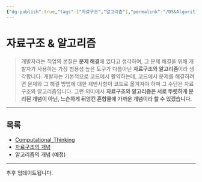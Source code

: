```yaml
---
{"dg-publish":true,"tags":["자료구조","알고리즘"],"permalink":"/DS&Algorithm/Home/","dgPassFrontmatter":true,"created":"2024-02-08T15:47:31.113+09:00","updated":"2024-08-02T16:34:07.308+09:00"}
---
```



# 자료구조 & 알고리즘

> 개발자라는 직업의 본질은 **문제 해결**에 있다고 생각하며, 그 문제 해결을 위해 개발자가 사용하는 가장 범용성 높은 도구가 다름아닌 **자료구조와 알고리즘**이라 생각합니다. 개발자는 기본적으로 코드에서 활약하는데, 코드에서 문제를 해결하려면 문제와 그 해결 방법에 대한 제반사항이 코드로 옮겨져야 하며 그 수단은 자료구조와 알고리즘입니다. 그런 의미에서 **자료구조와 알고리즘은 서로 뚜렷하게 분리된 개념이 아닌, 느슨하게 뒤엉킨 혼합물에 가까운 개념이라 할 수 있겠습니다.**

---

## 목록

+ [Computational_Thinking](DS&Algorithm/Computational_Thinking.md)
+ [자료구조의 개념](DS&Algorithm/Data_Structure_Intro.md)
+ 알고리즘의 개념 (예정)
---

추후 업데이트됩니다.